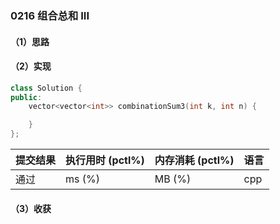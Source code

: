 ### 0216 组合总和 III

#### （1）思路

#### （2）实现

```cpp
class Solution {
public:
    vector<vector<int>> combinationSum3(int k, int n) {

    }
};
```

| 提交结果 | 执行用时 (pctl%) | 内存消耗 (pctl%) | 语言 |
|:---------|:-----------------|:-----------------|:-----|
| 通过     |  ms (%)   |  MB (%)  | cpp  |

#### （3）收获
